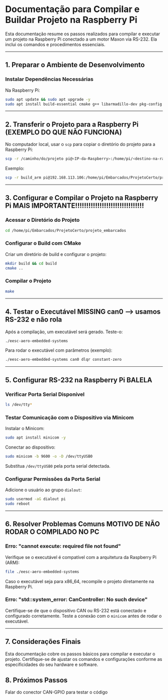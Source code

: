 # Documentação para Compilar e Buildar Projeto na Raspberry Pi

Esta documentação resume os passos realizados para compilar e executar um projeto na Raspberry Pi conectado a um motor Maxon via RS-232. Ela inclui os comandos e procedimentos essenciais.

---

## 1. **Preparar o Ambiente de Desenvolvimento**

### Instalar Dependências Necessárias
Na Raspberry Pi:
```bash
sudo apt update && sudo apt upgrade -y
sudo apt install build-essential cmake g++ libarmadillo-dev pkg-config -y
```

---

## 2. **Transferir o Projeto para a Raspberry Pi**     (EXEMPLO DO QUE NÃO FUNCIONA)
No computador local, usar o `scp` para copiar o diretório do projeto para a Raspberry Pi:
```bash
scp -r /caminho/do/projeto pi@<IP-da-Raspberry>:/home/pi/<destino-na-raspberry>
```
Exemplo:
```bash
scp -r build_arm pi@192.168.113.106:/home/pi/Embarcados/ProjetoCerto/projeto_embarcados
```

---

## 3. **Configurar e Compilar o Projeto na Raspberry Pi**    MAIS IMPORTANTE!!!!!!!!!!!!!!!!!!!!!!!!!!!!!!!

### Acessar o Diretório do Projeto
```bash
cd /home/pi/Embarcados/ProjetoCerto/projeto_embarcados
```

### Configurar o Build com CMake
Criar um diretório de build e configurar o projeto:
```bash
mkdir build && cd build
cmake ..
```

### Compilar o Projeto
```bash
make
```

---

## 4. **Testar o Executável**      MISSING can0  --> usamos RS-232 e não rola
Após a compilação, um executável será gerado. Teste-o:
```bash
./eesc-aero-embedded-systems
```

Para rodar o executável com parâmetros (exemplo):
```bash
./eesc-aero-embedded-systems can0 dlqr constant-zero
```

---

## 5. **Configurar RS-232 na Raspberry Pi**      BALELA

### Verificar Porta Serial Disponível
```bash
ls /dev/tty*
```

### Testar Comunicação com o Dispositivo via Minicom
Instalar o Minicom:
```bash
sudo apt install minicom -y
```

Conectar ao dispositivo:
```bash
sudo minicom -b 9600 -o -D /dev/ttyUSB0
```
Substitua `/dev/ttyUSB0` pela porta serial detectada.

### Configurar Permissões da Porta Serial
Adicione o usuário ao grupo `dialout`:
```bash
sudo usermod -aG dialout pi
sudo reboot
```

---

## 6. **Resolver Problemas Comuns**       MOTIVO DE NÃO RODAR O COMPILADO NO PC

### Erro: "cannot execute: required file not found"
Verifique se o executável é compatível com a arquitetura da Raspberry Pi (ARM):
```bash
file ./eesc-aero-embedded-systems
```
Caso o executável seja para x86\_64, recompile o projeto diretamente na Raspberry Pi.

### Erro: "std::system_error: CanController: No such device"
Certifique-se de que o dispositivo CAN ou RS-232 está conectado e configurado corretamente. Teste a conexão com o `minicom` antes de rodar o executável.

---

## 7. **Considerações Finais**
Esta documentação cobre os passos básicos para compilar e executar o projeto. Certifique-se de ajustar os comandos e configurações conforme as especificidades do seu hardware e software.

## 8. **Próximos Passos**
Falar do conector CAN-GPIO para testar o código

